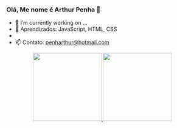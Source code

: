 ### Olá, Me nome é Arthur Penha 🤗
- 🔭 I’m currently working on ...
- 🏫 Aprendizados: JavaScript, HTML, CSS
- 
- 📫 Contato: penharthur@hotmail.com


<div align="center">
  <a href="https://github.com/ArthurPenha">
  <img height="180em" src="https://github-readme-stats.vercel.app/api?username=ArthurPenha&show_icons=true&theme=dark&include_all_commits=true&count_private=true"/>
  <img height="180em" src="https://github-readme-stats.vercel.app/api/top-langs/?username=ArthurPenha&layout=compact&langs_count=7&theme=dark"/>
</div>
